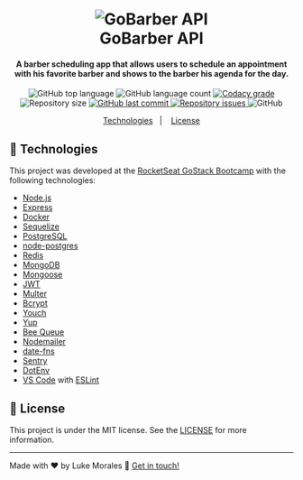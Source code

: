 <h1 align="center">
    <img alt="GoBarber API" src="https://res.cloudinary.com/lukemorales/image/upload/v1562210563/readme_logos/gobarber-api_nrqqy3.png" />
    <br>
    GoBarber API
</h1>

<h4 align="center">
  A barber scheduling app that allows users to schedule an appointment with his favorite barber and shows to the barber his agenda for the day.
</h4>
<p align="center">
  <img alt="GitHub top language" src="https://img.shields.io/github/languages/top/lukemorales/gobarber-api.svg">
  
  <img alt="GitHub language count" src="https://img.shields.io/github/languages/count/lukemorales/gobarber-api.svg">
  
  <a href="https://www.codacy.com/app/lukemorales/gobarber-api?utm_source=github.com&amp;utm_medium=referral&amp;utm_content=lukemorales/gobarber-api&amp;utm_campaign=Badge_Grade">
    <img alt="Codacy grade" src="https://img.shields.io/codacy/grade/4f87fc059ec846118f2ef2950200b13a.svg">
  </a>
  
  <img alt="Repository size" src="https://img.shields.io/github/repo-size/lukemorales/gobarber-api.svg">
  <a href="https://github.com/lukemorales/gobarber-api/commits/master">
    <img alt="GitHub last commit" src="https://img.shields.io/github/last-commit/lukemorales/gobarber-api.svg">
  </a>
  
  <a href="https://github.com/lukemorales/gobarber-api/issues">
    <img alt="Repository issues" src="https://img.shields.io/github/issues/lukemorales/gobarber-api.svg">
  </a>
  
  <img alt="GitHub" src="https://img.shields.io/github/license/lukemorales/gobarber-api.svg"> 
  
</p>

<p align="center">
  <a href="#technologies">Technologies</a>&nbsp;&nbsp;&nbsp;|&nbsp;&nbsp;&nbsp;
  <a href="#license">License</a>
</p>

## :rocket: Technologies

This project was developed at the [RocketSeat GoStack Bootcamp](https://rocketseat.com.br/bootcamp) with the following technologies:

-  [Node.js][nodejs]
-  [Express][nodejs]
-  [Docker](https://www.docker.com/docker-community)
-  [Sequelize](http://docs.sequelizejs.com/)
-  [PostgreSQL](https://www.postgresql.org/)
-  [node-postgres](https://www.npmjs.com/package/pg)
-  [Redis](https://redis.io/)
-  [MongoDB](https://www.mongodb.com/)
-  [Mongoose](https://mongoosejs.com/)
-  [JWT](https://jwt.io/)
-  [Multer](https://github.com/expressjs/multer)
-  [Bcrypt](https://www.npmjs.com/package/bcrypt)
-  [Youch](https://www.npmjs.com/package/youch)
-  [Yup](https://www.npmjs.com/package/yup)
-  [Bee Queue](https://www.npmjs.com/package/bcrypt)
-  [Nodemailer](https://nodemailer.com/about/)
-  [date-fns](https://date-fns.org/)
-  [Sentry](https://sentry.io/)
-  [DotEnv](https://www.npmjs.com/package/dotenv)
-  [VS Code][vc] with [ESLint][vceslint]

## :memo: License
This project is under the MIT license. See the [LICENSE](https://github.com/lukemorales/gobarber-api/blob/master/LICENSE) for more information.

---

Made with ♥ by Luke Morales :wave: [Get in touch!](https://www.linkedin.com/in/lukemorales/)

[nodejs]: https://nodejs.org/
[yarn]: https://yarnpkg.com/
[vc]: https://code.visualstudio.com/
[vceditconfig]: https://marketplace.visualstudio.com/items?itemName=EditorConfig.EditorConfig
[vceslint]: https://marketplace.visualstudio.com/items?itemName=dbaeumer.vscode-eslint

